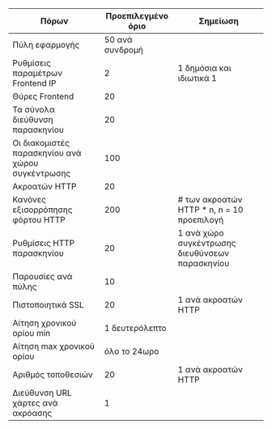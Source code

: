 Πόρων| Προεπιλεγμένο όριο | Σημείωση
---|---|---
Πύλη εφαρμογής | 50 ανά συνδρομή |
Ρυθμίσεις παραμέτρων Frontend IP| 2 | 1 δημόσια και ιδιωτικά 1
Θύρες Frontend | 20 |
Τα σύνολα διεύθυνση παρασκηνίου | 20 |
Οι διακομιστές παρασκηνίου ανά χώρου συγκέντρωσης | 100 |
Ακροατών HTTP | 20 |
Κανόνες εξισορρόπησης φόρτου HTTP | 200 | # των ακροατών HTTP * n, n = 10 προεπιλογή
Ρυθμίσεις HTTP παρασκηνίου | 20 | 1 ανά χώρο συγκέντρωσης διευθύνσεων παρασκηνίου
Παρουσίες ανά πύλης | 10 |
Πιστοποιητικά SSL | 20 | 1 ανά ακροατών HTTP
Αίτηση χρονικού ορίου min | 1 δευτερόλεπτο |
Αίτηση max χρονικού ορίου | όλο το 24ωρο |
Αριθμός τοποθεσιών | 20 | 1 ανά ακροατών HTTP
Διεύθυνση URL χάρτες ανά ακρόασης | 1 |
